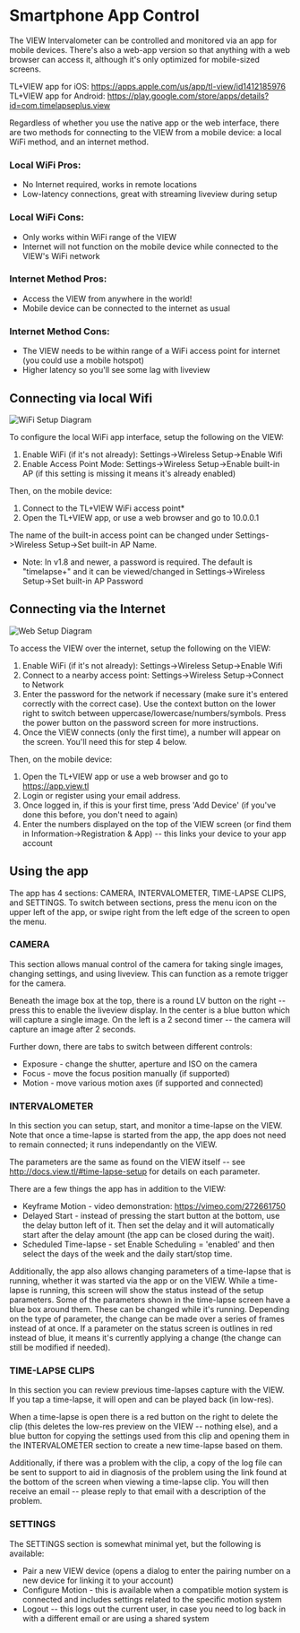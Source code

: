 # Smartphone App Control

The VIEW Intervalometer can be controlled and monitored via an app for mobile devices.  There's also a web-app version so that anything with a web browser can access it, although it's only optimized for mobile-sized screens.  

TL+VIEW app for iOS: <a href='https://apps.apple.com/us/app/tl-view/id1412185976' target='_blank'>https://apps.apple.com/us/app/tl-view/id1412185976</a>
TL+VIEW app for Android: <a href='https://play.google.com/store/apps/details?id=com.timelapseplus.view' target='_blank'>https://play.google.com/store/apps/details?id=com.timelapseplus.view</a>

Regardless of whether you use the native app or the web interface, there are two methods for connecting to the VIEW from a mobile device: a local WiFi method, and an internet method.

### Local WiFi Pros:

* No Internet required, works in remote locations
* Low-latency connections, great with streaming liveview during setup

### Local WiFi Cons:

* Only works within WiFi range of the VIEW
* Internet will not function on the mobile device while connected to the VIEW's WiFi network

### Internet Method Pros:

* Access the VIEW from anywhere in the world!
* Mobile device can be connected to the internet as usual

### Internet Method Cons:

* The VIEW needs to be within range of a WiFi access point for internet (you could use a mobile hotspot)
* Higher latency so you'll see some lag with liveview


## Connecting via local Wifi

![WiFi Setup Diagram](view-app-wifi.png)

To configure the local WiFi app interface, setup the following on the VIEW:

1. Enable WiFi (if it's not already): Settings->Wireless Setup->Enable Wifi
2. Enable Access Point Mode: Settings->Wireless Setup->Enable built-in AP (if this setting is missing it means it's already enabled)

Then, on the mobile device:

1. Connect to the TL+VIEW WiFi access point*
2. Open the TL+VIEW app, or use a web browser and go to 10.0.0.1

The name of the built-in access point can be changed under Settings->Wireless Setup->Set built-in AP Name.

* Note: In v1.8 and newer, a password is required.  The default is "timelapse+" and it can be viewed/changed in Settings->Wireless Setup->Set built-in AP Password

## Connecting via the Internet

![Web Setup Diagram](view-app-web.png)

To access the VIEW over the internet, setup the following on the VIEW:

1. Enable WiFi (if it's not already): Settings->Wireless Setup->Enable Wifi
2. Connect to a nearby access point: Settings->Wireless Setup->Connect to Network
3. Enter the password for the network if necessary (make sure it's entered correctly with the correct case).  Use the context button on the lower right to switch between uppercase/lowercase/numbers/symbols.  Press the power button on the password screen for more instructions.
4. Once the VIEW connects (only the first time), a number will appear on the screen.  You'll need this for step 4 below.

Then, on the mobile device:

1. Open the TL+VIEW app or use a web browser and go to <a href='https://app.view.tl' target='_blank'>https://app.view.tl</a>
2. Login or register using your email address.
3. Once logged in, if this is your first time, press 'Add Device' (if you've done this before, you don't need to again)
4. Enter the numbers displayed on the top of the VIEW screen (or find them in Information->Registration & App) -- this links your device to your app account


## Using the app

The app has 4 sections: CAMERA, INTERVALOMETER, TIME-LAPSE CLIPS, and SETTINGS.  To switch between sections, press the menu icon on the upper left of the app, or swipe right from the left edge of the screen to open the menu.

### CAMERA

This section allows manual control of the camera for taking single images, changing settings, and using liveview.  This can function as a remote trigger for the camera.  

Beneath the image box at the top, there is a round LV button on the right -- press this to enable the liveview display.  In the center is a blue button which will capture a single image.  On the left is a 2 second timer -- the camera will capture an image after 2 seconds.

Further down, there are tabs to switch between different controls:
- Exposure - change the shutter, aperture and ISO on the camera
- Focus - move the focus position manually (if supported)
- Motion - move various motion axes (if supported and connected)

### INTERVALOMETER

In this section you can setup, start, and monitor a time-lapse on the VIEW.  Note that once a time-lapse is started from the app, the app does not need to remain connected; it runs independantly on the VIEW.

The parameters are the same as found on the VIEW itself -- see <http://docs.view.tl/#time-lapse-setup> for details on each parameter.

There are a few things the app has in addition to the VIEW:

- Keyframe Motion - video demonstration: <a href='https://vimeo.com/272661750' target='_blank'>https://vimeo.com/272661750</a>
- Delayed Start - instead of pressing the start button at the bottom, use the delay button left of it.  Then set the delay and it will automatically start after the delay amount (the app can be closed during the wait).
- Scheduled Time-lapse - set Enable Scheduling = 'enabled' and then select the days of the week and the daily start/stop time.

Additionally, the app also allows changing parameters of a time-lapse that is running, whether it was started via the app or on the VIEW.  While a time-lapse is running, this screen will show the status instead of the setup parameters.  Some of the parameters shown in the time-lapse screen have a blue box around them.  These can be changed while it's running.  Depending on the type of parameter, the change can be made over a series of frames instead of at once.  If a parameter on the status screen is outlines in red instead of blue, it means it's currently applying a change (the change can still be modified if needed).


### TIME-LAPSE CLIPS

In this section you can review previous time-lapses capture with the VIEW.  If you tap a time-lapse, it will open and can be played back (in low-res).  

When a time-lapse is open there is a red button on the right to delete the clip (this deletes the low-res preview on the VIEW -- nothing else), and a blue button for copying the settings used from this clip and opening them in the INTERVALOMETER section to create a new time-lapse based on them.

Additionally, if there was a problem with the clip, a copy of the log file can be sent to support to aid in diagnosis of the problem using the link found at the bottom of the screen when viewing a time-lapse clip.  You will then receive an email -- please reply to that email with a description of the problem.

### SETTINGS

The SETTINGS section is somewhat minimal yet, but the following is available:

- Pair a new VIEW device (opens a dialog to enter the pairing number on a new device for linking it to your account)
- Configure Motion - this is available when a compatible motion system is connected and includes settings related to the specific motion system
- Logout -- this logs out the current user, in case you need to log back in with a different email or are using a shared system
